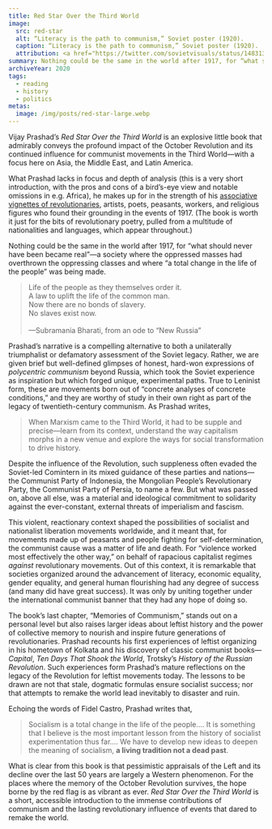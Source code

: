 ```yaml
---
title: Red Star Over the Third World
image:
  src: red-star
  alt: “Literacy is the path to communism,” Soviet poster (1920).
  caption: “Literacy is the path to communism,” Soviet poster (1920).
  attribution: <a href="https://twitter.com/sovietvisuals/status/1483138046501404676">Twitter</a>
summary: Nothing could be the same in the world after 1917, for “what should never have been became real”—a society where the oppressed masses had overthrown the oppressing classes and where “a total change in the life of the people” was being made.
archiveYear: 2020
tags:
  - reading
  - history
  - politics
metas:
  image: /img/posts/red-star-large.webp
---
```


Vijay Prashad’s _Red Star Over the Third World_ is an explosive little book that admirably conveys the profound impact of the October Revolution and its continued influence for communist movements in the Third World—with a focus here on Asia, the Middle East, and Latin America.

What Prashad lacks in focus and depth of analysis (this is a very short introduction, with the pros and cons of a bird’s-eye view and notable omissions in e.g. Africa), he makes up for in the strength of his [associative vignettes of revolutionaries](https://www.plutobooks.com/9780745339665/red-star-over-the-third-world), artists, poets, peasants, workers, and religious figures who found their grounding in the events of 1917. (The book is worth it just for the bits of revolutionary poetry, pulled from a multitude of nationalities and languages, which appear throughout.)

Nothing could be the same in the world after 1917, for “what should never have been became real”—a society where the oppressed masses had overthrown the oppressing classes and where “a total change in the life of the people” was being made.

> Life of the people as they themselves order it.<br>A law to uplift the life of the common man.<br>Now there are no bonds of slavery.<br>No slaves exist now.<br><br>—Subramania Bharati, from an ode to “New Russia”

Prashad’s narrative is a compelling alternative to both a unilaterally triumphalist or defamatory assessment of the Soviet legacy. Rather, we are given brief but well-defined glimpses of honest, hard-won expressions of _polycentric communism_ beyond Russia, which took the Soviet experience as inspiration but which forged unique, experimental paths. True to Leninist form, these are movements born out of “concrete analyses of concrete conditions,” and they are worthy of study in their own right as part of the legacy of twentieth-century communism. As Prashad writes,

> When Marxism came to the Third World, it had to be supple and precise—learn from its context, understand the way capitalism morphs in a new venue and explore the ways for social transformation to drive history.

Despite the influence of the Revolution, such suppleness often evaded the Soviet-led Comintern in its mixed guidance of these parties and nations—the Communist Party of Indonesia, the Mongolian People’s Revolutionary Party, the Communist Party of Persia, to name a few. But what was passed on, above all else, was a material and ideological commitment to solidarity against the ever-constant, external threats of imperialism and fascism.

This violent, reactionary context shaped the possibilities of socialist and nationalist liberation movements worldwide, and it meant that, for movements made up of peasants and people fighting for self-determination, the communist cause was a matter of life and death. For “violence worked most effectively the other way,” on behalf of rapacious capitalist regimes _against_ revolutionary movements. Out of this context, it is remarkable that societies organized around the advancement of literacy, economic equality, gender equality, and general human flourishing had any degree of success (and many did have great success). It was only by uniting together under the international communist banner that they had any hope of doing so.

The book’s last chapter, “Memories of Communism,” stands out on a personal level but also raises larger ideas about leftist history and the power of collective memory to nourish and inspire future generations of revolutionaries. Prashad recounts his first experiences of leftist organizing in his hometown of Kolkata and his discovery of classic communist books—_Capital_, _Ten Days That Shook the World_, Trotsky’s _History of the Russian Revolution_. Such experiences form Prashad’s mature reflections on the legacy of the Revolution for leftist movements today. The lessons to be drawn are not that stale, dogmatic formulas ensure socialist success; nor that attempts to remake the world lead inevitably to disaster and ruin.

Echoing the words of Fidel Castro, Prashad writes that,

> Socialism is a total change in the life of the people.… It is something that I believe is the most important lesson from the history of socialist experimentation thus far.… We have to develop new ideas to deepen the meaning of socialism, **a living tradition not a dead past**.

What is clear from this book is that pessimistic appraisals of the Left and its decline over the last 50 years are largely a Western phenomenon. For the places where the memory of the October Revolution survives, the hope borne by the red flag is as vibrant as ever. _Red Star Over the Third World_ is a short, accessible introduction to the immense contributions of communism and the lasting revolutionary influence of events that dared to remake the world.
